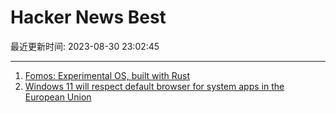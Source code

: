# Hacker News Best

最近更新时间: 2023-08-30 23:02:45

--- 
1. [Fomos: Experimental OS, built with Rust](https://github.com/Ruddle/Fomos) 
2. [Windows 11 will respect default browser for system apps in the European Union](https://blogs.windows.com/windows-insider/2023/08/25/announcing-windows-11-insider-preview-build-23531-dev-channel/) 
